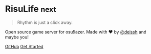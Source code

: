 <!--![logo](https://camo.githubusercontent.com/fea3387ec77db2daa560c5efbdc40eaacba8d277/68747470733a2f2f692e696d6775722e636f6d2f42444d41536e652e706e67)-->

# RisuLife <small>next</small>

> Rhythm is just a click away.

Open source game server for osu!lazer.
Made with ❤️ by <a href="https://github.com/deissh">@deissh</a> and maybe you!

[GitHub](https://github.com/deissh/rl)
[Get Started](#introduction)
